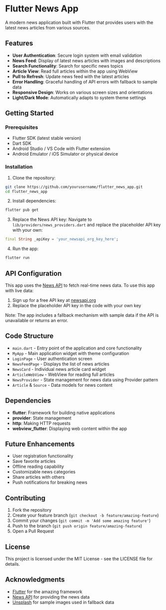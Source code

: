 # Flutter News App

A modern news application built with Flutter that provides users with the latest news articles from various sources.

## Features

- **User Authentication**: Secure login system with email validation
- **News Feed**: Display of latest news articles with images and descriptions
- **Search Functionality**: Search for specific news topics
- **Article View**: Read full articles within the app using WebView
- **Pull to Refresh**: Update news feed with the latest articles
- **Error Handling**: Graceful handling of API errors with fallback to sample data
- **Responsive Design**: Works on various screen sizes and orientations
- **Light/Dark Mode**: Automatically adapts to system theme settings


## Getting Started

### Prerequisites

- Flutter SDK (latest stable version)
- Dart SDK
- Android Studio / VS Code with Flutter extension
- Android Emulator / iOS Simulator or physical device

### Installation

1. Clone the repository:
```bash
git clone https://github.com/yourusername/flutter_news_app.git
cd flutter_news_app
```

2. Install dependencies:
```bash
flutter pub get
```

3. Replace the News API key:
   Navigate to `lib/providers/news_providers.dart` and replace the placeholder API key with your own:
```dart
final String _apiKey = 'your_newsapi_org_key_here';
```

4. Run the app:
```bash
flutter run
```

## API Configuration

This app uses the [News API](https://newsapi.org/) to fetch real-time news data. To use this app with live data:

1. Sign up for a free API key at [newsapi.org](https://newsapi.org/register)
2. Replace the placeholder API key in the code with your own key

Note: The app includes a fallback mechanism with sample data if the API is unavailable or returns an error.

## Code Structure

- `main.dart` - Entry point of the application and core functionality
- `MyApp` - Main application widget with theme configuration
- `LoginPage` - User authentication screen
- `NewsFeedPage` - Displays the list of news articles
- `NewsCard` - Individual news article card widget
- `ArticleWebView` - WebView for reading full articles
- `NewsProvider` - State management for news data using Provider pattern
- `Article` & `Source` - Data models for news content

## Dependencies

- **flutter**: Framework for building native applications
- **provider**: State management
- **http**: Making HTTP requests
- **webview_flutter**: Displaying web content within the app

## Future Enhancements

- User registration functionality
- Save favorite articles
- Offline reading capability
- Customizable news categories
- Share articles with others
- Push notifications for breaking news

## Contributing

1. Fork the repository
2. Create your feature branch (`git checkout -b feature/amazing-feature`)
3. Commit your changes (`git commit -m 'Add some amazing feature'`)
4. Push to the branch (`git push origin feature/amazing-feature`)
5. Open a Pull Request

## License

This project is licensed under the MIT License - see the LICENSE file for details.

## Acknowledgments

- [Flutter](https://flutter.dev/) for the amazing framework
- [News API](https://newsapi.org/) for providing the news data
- [Unsplash](https://unsplash.com/) for sample images used in fallback data
